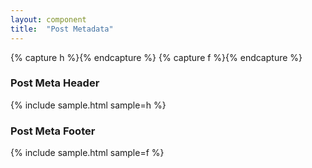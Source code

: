 ```yaml
---
layout: component
title:  "Post Metadata"
---
```


{% capture h %}{% endcapture %}
{% capture f %}{% endcapture %}

### Post Meta Header
{% include sample.html sample=h %}

### Post Meta Footer
{% include sample.html sample=f %}
